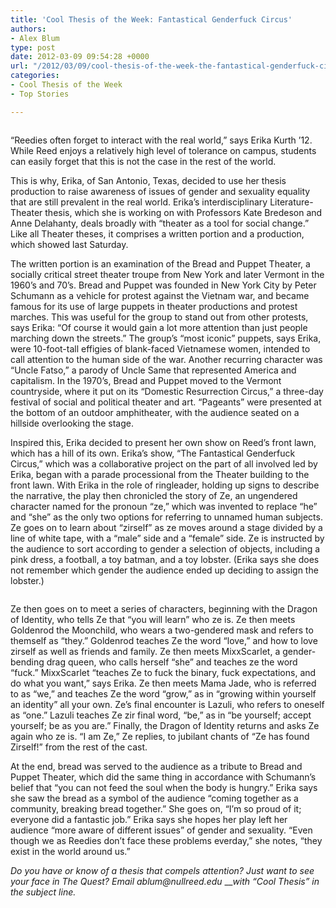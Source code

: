 ```yaml
---
title: 'Cool Thesis of the Week: Fantastical Genderfuck Circus'
authors:
- Alex Blum
type: post
date: 2012-03-09 09:54:28 +0000
url: "/2012/03/09/cool-thesis-of-the-week-the-fantastical-genderfuck-circus/"
categories:
- Cool Thesis of the Week
- Top Stories

---
```

<a href="http://www.reedquest.org/2012/03/cool-thesis-of-the-week-the-fantastical-genderfuck-circus/ctw1/" rel="attachment wp-att-1420"><img class="aligncenter size-full wp-image-1420" title="Erika Kurth" src="https://i0.wp.com/www.reedquest.org/wp-content/uploads/2012/03/CTW1.jpg?resize=770%2C430" alt="" data-recalc-dims="1" /></a>

“Reedies often forget to interact with the real world,” says Erika Kurth &#8217;12. While Reed enjoys a relatively high level of tolerance on campus, students can easily forget that this is not the case in the rest of the world.

This is why, Erika, of San Antonio, Texas, decided to use her thesis production to raise awareness of issues of gender and sexuality equality that are still prevalent in the real world. Erika&#8217;s interdisciplinary Literature-Theater thesis, which she is working on with Professors Kate Bredeson and Anne Delahanty, deals broadly with “theater as a tool for social change.” Like all Theater theses, it comprises a written portion and a production, which showed last Saturday.

The written portion is an examination of the Bread and Puppet Theater, a socially critical street theater troupe from New York and later Vermont in the 1960&#8217;s and 70&#8217;s. Bread and Puppet was founded in New York City by Peter Schumann as a vehicle for protest against the Vietnam war, and became famous for its use of large puppets in theater productions and protest marches. This was useful for the group to stand out from other protests, says Erika: “Of course it would gain a lot more attention than just people marching down the streets.” The group&#8217;s “most iconic” puppets, says Erika, were 10-foot-tall effigies of blank-faced Vietnamese women, intended to call attention to the human side of the war. Another recurring character was “Uncle Fatso,” a parody of Uncle Same that represented America and capitalism. In the 1970&#8217;s, Bread and Puppet moved to the Vermont countryside, where it put on its “Domestic Resurrection Circus,” a three-day festival of social and political theater and art. “Pageants” were presented at the bottom of an outdoor amphitheater, with the audience seated on a hillside overlooking the stage.

Inspired this, Erika decided to present her own show on Reed&#8217;s front lawn, which has a hill of its own. Erika&#8217;s show, “The Fantastical Genderfuck Circus,” which was a collaborative project on the part of all involved led by Erika, began with a parade processional from the Theater building to the front lawn. With Erika in the role of ringleader, holding up signs to describe the narrative, the play then chronicled the story of Ze, an ungendered character named for the pronoun “ze,” which was invented to replace “he” and “she” as the only two options for referring to unnamed human subjects. Ze goes on to learn about “zirself” as ze moves around a stage divided by a line of white tape, with a “male” side and a “female” side. Ze is instructed by the audience to sort according to gender a selection of objects, including a pink dress, a football, a toy batman, and a toy lobster. (Erika says she does not remember which gender the audience ended up deciding to assign the lobster.)

<a href="http://www.reedquest.org/2012/03/cool-thesis-of-the-week-the-fantastical-genderfuck-circus/ctw2/" rel="attachment wp-att-1421"><img class="aligncenter size-full wp-image-1421" title="The Fantastical Genderfuck Circus" src="https://i0.wp.com/www.reedquest.org/wp-content/uploads/2012/03/CTW2.jpg?resize=770%2C430" alt="" data-recalc-dims="1" /></a>

Ze then goes on to meet a series of characters, beginning with the Dragon of Identity, who tells Ze that “you will learn” who ze is. Ze then meets Goldenrod the Moonchild, who wears a two-gendered mask and refers to themself as “they.” Goldenrod teaches Ze the word “love,” and how to love zirself as well as friends and family. Ze then meets MixxScarlet, a gender-bending drag queen, who calls herself “she” and teaches ze the word “fuck.” MixxScarlet “teaches Ze to fuck the binary, fuck expectations, and do what you want,” says Erika. Ze then meets Mama Jade, who is referred to as “we,” and teaches Ze the word “grow,” as in “growing within yourself an identity” all your own. Ze&#8217;s final encounter is Lazuli, who refers to oneself as “one.” Lazuli teaches Ze zir final word, “be,” as in “be yourself; accept yourself; be as you are.” Finally, the Dragon of Identity returns and asks Ze again who ze is. “I am Ze,” Ze replies, to jubilant chants of “Ze has found Zirself!” from the rest of the cast.

At the end, bread was served to the audience as a tribute to Bread and Puppet Theater, which did the same thing in accordance with Schumann&#8217;s belief that “you can not feed the soul when the body is hungry.” Erika says she saw the bread as a symbol of the audience “coming together as a community, breaking bread together.” She goes on, “I&#8217;m so proud of it; everyone did a fantastic job.” Erika says she hopes her play left her audience “more aware of different issues” of gender and sexuality. “Even though we as Reedies don&#8217;t face these problems everday,” she notes, “they exist in the world around us.”

_Do you have or know of a thesis that compels attention? Just want to see your face in The Quest? Email &#x61;&#x62;&#x6c;&#x75;&#x6d;&#x40;<span class="oe_displaynone">null</span>&#x72;&#x65;&#x65;&#x64;&#x2e;&#x65;&#x64;&#x75;_ ___with “Cool Thesis” in the subject line._